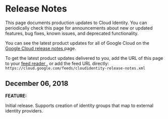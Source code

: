 #  Release Notes

This page documents production updates to Cloud Identity. You can periodically
check this page for announcements about new or updated features, bug fixes,
known issues, and deprecated functionality.

You can see the latest product updates for all of Google Cloud on the [ Google
Cloud release notes ](/release-notes) page.

To get the latest product updates delivered to you, add the URL of this page
to your [ feed reader
](https://wikipedia.org/wiki/Comparison_of_feed_aggregators) , or add the feed
URL directly: ` https://cloud.google.com/feeds/cloudidentity-release-notes.xml
`

##  December 06, 2018

**FEATURE:**

Initial release. Supports creation of identity groups that map to external
identity providers.

